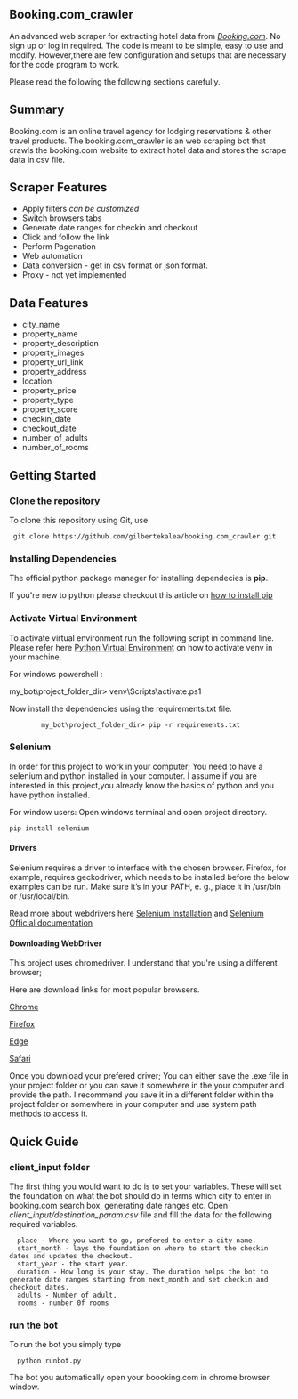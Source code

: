 ## Booking.com_crawler

An advanced web scraper for extracting hotel data from *[Booking.com](https://www.booking.com/)*. No sign up or log in required. 
The code is meant to be simple, easy to use and modify. However,there are few configuration and setups that are necessary for the code program to work.

Please read the following the following sections carefully.  

## Summary
Booking.com is an online travel agency for lodging reservations & other travel products. The booking.com_crawler is an web scraping bot that crawls the booking.com website to extract hotel data and stores the scrape data in csv file. 
      
## Scraper Features

 - Apply filters *can be customized*
 - Switch browsers tabs
 - Generate date ranges for checkin and checkout
 - Click and follow the link
 - Perform Pagenation
 - Web automation
 - Data conversion - get in csv format or json format.
 - Proxy - not yet implemented
      
## Data Features 
- city_name 
- property_name 
- property_description
- property_images
- property_url_link
- property_address
- location
- property_price 
- property_type
- property_score
- checkin_date
- checkout_date
- number_of_adults
- number_of_rooms

## Getting Started

### Clone the repository

To clone this repository using Git, use

     git clone https://github.com/gilbertekalea/booking.com_crawler.git

### Installing Dependencies
The official python package manager for installing dependecies is **pip**. 

If you're new to python please checkout this article on [how to install pip](https://stackoverflow.com/questions/4750806/how-can-i-install-pip-on-windows)

### Activate Virtual Environment

To activate virtual environment run the following script in command line. Please refer here [Python Virtual Environment](https://docs.python.org/3/tutorial/venv.html) on how to activate venv in your machine.

For windows powershell : 

   my_bot\project_folder_dir> venv\Scripts\activate.ps1 

Now install the dependencies using the requirements.txt file.

            my_bot\project_folder_dir> pip -r requirements.txt

### Selenium

In order for this project to work in your computer; You need to have a selenium and python installed in your computer. 
I assume if you are interested in this project,you already know the basics of python and you have python installed. 

For window users: Open windows terminal and open project directory. 

    pip install selenium

#### **Drivers**
Selenium requires a driver to interface with the chosen browser. Firefox, for example, requires geckodriver, which needs to be installed before the below examples can be run. Make sure it’s in your PATH, e. g., place it in /usr/bin or /usr/local/bin.

Read more about webdrivers here [Selenium Installation](https://pypi.org/project/selenium/) and [Selenium Official documentation](https://www.selenium.dev/documentation/webdriver/)


#### **Downloading WebDriver**
This project uses chromedriver. I understand that you're using a different browser;

Here are download links for most popular browsers. 

[Chrome](https://chromedriver.chromium.org/downloads)

[Firefox](https://github.com/mozilla/geckodriver/releases)

[Edge](https://developer.microsoft.com/en-us/microsoft-edge/tools/webdriver/)

[Safari](https://webkit.org/blog/6900/webdriver-support-in-safari-10/)

Once you download your prefered driver; You can either save the .exe file in your project folder or you can save it somewhere in the your computer and provide the path. I recommend you save it in a different folder within the project folder or somewhere in your computer and use system path methods to access it. 

## Quick Guide
### client_input folder

 The first thing you would want to do is to set your variables. These will set the foundation on what the bot should do in terms which city to enter in booking.com     search box, generating date ranges etc. Open *client_input/destination_param.csv*  file and fill the data for  the following required variables.
 
      place - Where you want to go, prefered to enter a city name. 
      start_month - lays the foundation on where to start the checkin dates and updates the checkout. 
      start_year - the start year.  
      duration - How long is your stay. The duration helps the bot to generate date ranges starting from next_month and set checkin and checkout dates. 
      adults - Number of adult,
      rooms - number 0f rooms
      
### run the bot

To run the bot you simply type

      python runbot.py
      
 The bot you automatically open your boooking.com in chrome browser window. 
 

                                 
                             
                           
